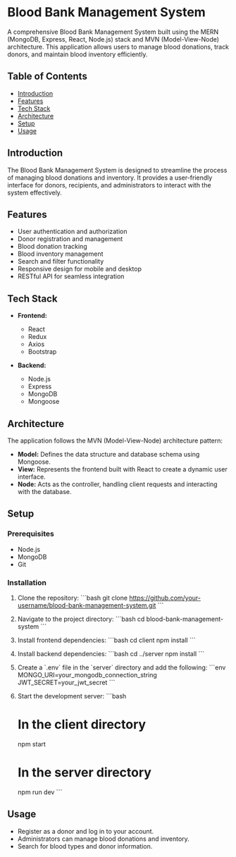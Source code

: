 # Blood Bank Management System

A comprehensive Blood Bank Management System built using the MERN (MongoDB, Express, React, Node.js) stack and MVN (Model-View-Node) architecture. This application allows users to manage blood donations, track donors, and maintain blood inventory efficiently.

## Table of Contents

- [Introduction](#introduction)
- [Features](#features)
- [Tech Stack](#tech-stack)
- [Architecture](#architecture)
- [Setup](#setup)
- [Usage](#usage)

## Introduction

The Blood Bank Management System is designed to streamline the process of managing blood donations and inventory. It provides a user-friendly interface for donors, recipients, and administrators to interact with the system effectively.

## Features

- User authentication and authorization
- Donor registration and management
- Blood donation tracking
- Blood inventory management
- Search and filter functionality
- Responsive design for mobile and desktop
- RESTful API for seamless integration

## Tech Stack

- **Frontend:**

  - React
  - Redux
  - Axios
  - Bootstrap

- **Backend:**
  - Node.js
  - Express
  - MongoDB
  - Mongoose

## Architecture

The application follows the MVN (Model-View-Node) architecture pattern:

- **Model:** Defines the data structure and database schema using Mongoose.
- **View:** Represents the frontend built with React to create a dynamic user interface.
- **Node:** Acts as the controller, handling client requests and interacting with the database.

## Setup

### Prerequisites

- Node.js
- MongoDB
- Git

### Installation

1. Clone the repository:
   \`\`\`bash
   git clone https://github.com/your-username/blood-bank-management-system.git
   \`\`\`

2. Navigate to the project directory:
   \`\`\`bash
   cd blood-bank-management-system
   \`\`\`

3. Install frontend dependencies:
   \`\`\`bash
   cd client
   npm install
   \`\`\`

4. Install backend dependencies:
   \`\`\`bash
   cd ../server
   npm install
   \`\`\`

5. Create a \`.env\` file in the \`server\` directory and add the following:
   \`\`\`env
   MONGO_URI=your_mongodb_connection_string
   JWT_SECRET=your_jwt_secret
   \`\`\`

6. Start the development server:
   \`\`\`bash

   # In the client directory

   npm start

   # In the server directory

   npm run dev
   \`\`\`

## Usage

- Register as a donor and log in to your account.
- Administrators can manage blood donations and inventory.
- Search for blood types and donor information.
